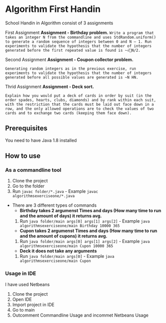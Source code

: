 # Algorithm First Handin

School Handin in Algorithm consist of 3 assignments

First Assignment
**Assignment - Birthday problem.**
`Write a program that takes an integer N from the commandline and uses StdRandom.uniform() to generate a random sequence of integers between 0 and N – 1. Run experiments to validate the hypothesis that the number of integers generated before the first repeated value is found is ~√N/2.`

Second Assignment
**Assignment - Coupon collector problem.**

`Generating random integers as in the previous exercise, run experiments to validate the hypothesis that the number of integers generated before all possible values are generated is ~N HN.`

Thrid Assignment
**Assignment - Deck sort.**

`Explain how you would put a deck of cards in order by suit (in the order spades, hearts, clubs, diamonds) and by rank within each suit, with the restriction that the cards must be laid out face down in a row, and the only allowed operations are to check the values of two cards and to exchange two cards (keeping them face down).`

## Prerequisites

You need to have Java 1.8 installed
## How to use

### As a commandline tool
1. Clone the project
2. Go to the folder
3. Run `javac folder/*.java` - Example `javac algorithmsexerciseone/*.java`
  - There are 3 different types of commands
    - **Birthday takes 2 argumenst Times and days (How many time to run and the amount of days) it returns avg.**
    1. Run `java folder/main args[0] args[1] args[2]` - Example `java algorithmsexerciseone/main Birthday 10000 365`
    - **Cupon takes 2 argumenst Times and days (How many time to run and the amount of cupons) it returns avg.**
    1. Run `java folder/main args[0] args[1] args[2]` - Example `java algorithmsexerciseone/main Cupon 10000 365`
    - **Deck it does not take any arguments**
    1. Run `java folder/main args[0]` - Example `java algorithmsexerciseone/main Cupon`

### Usage in IDE
I have used Netbeans
1. Clone the project
2. Open IDE
3. Import project in IDE
4. Go to main
5. Outcomment Commandline Usage and incommet Netbeans Usage
